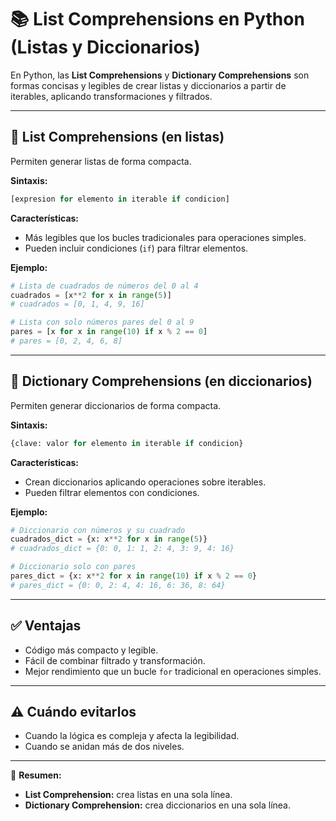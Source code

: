 # 📚 List Comprehensions en Python (Listas y Diccionarios)

En Python, las **List Comprehensions** y **Dictionary Comprehensions** son formas concisas y legibles de crear listas y diccionarios a partir de iterables, aplicando transformaciones y filtrados.

---

## 🔹 List Comprehensions (en listas)

Permiten generar listas de forma compacta.

**Sintaxis:**
```python
[expresion for elemento in iterable if condicion]
```

**Características:**
- Más legibles que los bucles tradicionales para operaciones simples.
- Pueden incluir condiciones (`if`) para filtrar elementos.

**Ejemplo:**
```python
# Lista de cuadrados de números del 0 al 4
cuadrados = [x**2 for x in range(5)]
# cuadrados = [0, 1, 4, 9, 16]

# Lista con solo números pares del 0 al 9
pares = [x for x in range(10) if x % 2 == 0]
# pares = [0, 2, 4, 6, 8]
```

---

## 🔹 Dictionary Comprehensions (en diccionarios)

Permiten generar diccionarios de forma compacta.

**Sintaxis:**
```python
{clave: valor for elemento in iterable if condicion}
```

**Características:**
- Crean diccionarios aplicando operaciones sobre iterables.
- Pueden filtrar elementos con condiciones.

**Ejemplo:**
```python
# Diccionario con números y su cuadrado
cuadrados_dict = {x: x**2 for x in range(5)}
# cuadrados_dict = {0: 0, 1: 1, 2: 4, 3: 9, 4: 16}

# Diccionario solo con pares
pares_dict = {x: x**2 for x in range(10) if x % 2 == 0}
# pares_dict = {0: 0, 2: 4, 4: 16, 6: 36, 8: 64}
```

---

## ✅ Ventajas
- Código más compacto y legible.
- Fácil de combinar filtrado y transformación.
- Mejor rendimiento que un bucle `for` tradicional en operaciones simples.

---

## ⚠️ Cuándo evitarlos
- Cuando la lógica es compleja y afecta la legibilidad.
- Cuando se anidan más de dos niveles.

---

📌 **Resumen:**
- **List Comprehension:** crea listas en una sola línea.
- **Dictionary Comprehension:** crea diccionarios en una sola línea.
